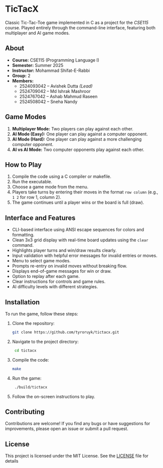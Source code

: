 # TicTacX

Classic Tic-Tac-Toe game implemented in C as a project for the *CSE115* course. Played entirely through the command-line interface, featuring both multiplayer and AI game modes.

## About

- **Course:** CSE115 (Programming Language I)
- **Semester:** Summer 2025
- **Instructor:** Mohammad Shifat-E-Rabbi
- **Group:** 2
- **Members:**
  - 2524093042 – Avishek Dutta *(Lead)*
  - 2524709042 – Md Ishrak Mashroor
  - 2524767042 – Ashab Mahmud Raseen
  - 2524508042 – Sneha Nandy

## Game Modes

1. **Multiplayer Mode:** Two players can play against each other.
2. **AI Mode (Easy):** One player can play against a computer opponent.
3. **AI Mode (Hard):** One player can play against a more challenging computer opponent.
4. **AI vs AI Mode:** Two computer opponents play against each other.

## How to Play

1. Compile the code using a C compiler or makefile.
2. Run the executable.
3. Choose a game mode from the menu.
4. Players take turns by entering their moves in the format `row column` (e.g., `1 2` for row 1, column 2).
5. The game continues until a player wins or the board is full (draw).

## Interface and Features

- CLI-based interface using ANSI escape sequences for colors and formatting.
- Clean 3x3 grid display with real-time board updates using the `clear` command.
- Highlights player turns and win/draw results clearly.
- Input validation with helpful error messages for invalid entries or moves.
- Menu to select game modes.
- Prompts re-entry on invalid moves without breaking flow.
- Displays end-of-game messages for win or draw.
- Option to replay after each game.
- Clear instructions for controls and game rules.
- AI difficulty levels with different strategies.

## Installation

To run the game, follow these steps:
1. Clone the repository:
   ```bash
   git clone https://github.com/tyroruyk/tictacx.git
   ```
2. Navigate to the project directory:
   ```bash
    cd tictacx
    ```
3. Compile the code:
   ```bash
   make
   ```
4. Run the game:
   ```bash
    ./build/tictacx
    ```
5. Follow the on-screen instructions to play.

## Contributing
Contributions are welcome! If you find any bugs or have suggestions for improvements, please open an issue or submit a pull request.

## License
This project is licensed under the MIT License. See the [LICENSE](LICENSE) file for details
